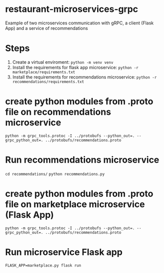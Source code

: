# restaurant-microservices-grpc
Example of two microservices communication with gRPC, a client (Flask App) and a service of recommendations

# Steps
1. Create a virtual enviroment: `python -m venv venv`
2. Install the requirements for flask app microservice: `python -r marketplace/requirements.txt`
3. Install the requirements for recommendations microservice: `python -r recommendations/requirements.txt`

# create python modules from .proto file on recommendations microservice
`python -m grpc_tools.protoc -I ../protobufs --python_out=. --grpc_python_out=. ../protobufs/recommendations.proto`

# Run recommendations microservice
`cd recommendations/`
`python recommendations.py`



# create python modules from .proto file on marketplace microservice (Flask App)
`python -m grpc_tools.protoc -I ../protobufs --python_out=. --grpc_python_out=. ../protobufs/recommendations.proto`

# Run microservice Flask app
`FLASK_APP=marketplace.py flask run`
